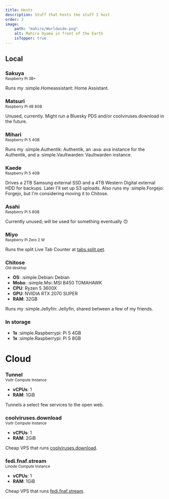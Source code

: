 ```yaml
---
title: Hosts
description: Stuff that hosts the stuff I host
order: 2
image:
    path: "mahiro/Worldwide.png"
    alt: Mahiro Oyama in front of the Earth
    isTopper: true
---
```


## Local

<h3 style="margin-bottom: 0;">Sakuya</h3>
<p style="margin-top: 0;"><small>Raspberry Pi 3B+</small></p>

Runs my :simple.Homeassistant: Home Assistant.

<h3 style="margin-bottom: 0;">Matsuri</h3>
<p style="margin-top: 0;"><small>Raspberry Pi 4B 8GB</small></p>

Unused, currently. Might run a Bluesky PDS and/or coolviruses.download in the future.

<h3 style="margin-bottom: 0;">Mihari</h3>
<p style="margin-top: 0;"><small>Raspberry Pi 5 4GB</small></p>

Runs my :simple.Authentik: Authentik, an :ava: ava instance for the Authentik, and a :simple.Vaultwarden:&thinsp;Vaultwarden instance.

<h3 style="margin-bottom: 0;">Kaede</h3>
<p style="margin-top: 0;"><small>Raspberry Pi 5 4GB</small></p>

Drives a 2TB Samsung external SSD and a 4TB Western Digital external HDD for backups. Later I'll set up S3 uploads. Also runs my :simple.Forgejo: Forgejo, but I'm considering moving it to Chitose.

<h3 style="margin-bottom: 0;">Asahi</h3>
<p style="margin-top: 0;"><small>Raspberry Pi 5 8GB</small></p>

Currently unused; will be used for something eventually 🙃

<h3 style="margin-bottom: 0;">Miyo</h3>
<p style="margin-top: 0;"><small>Raspberry Pi Zero 2 W</small></p>

Runs the split Live Tab Counter at [tabs.split.pet](https://tabs.split.pet).

<h3 style="margin-bottom: 0;">Chitose</h3>
<p style="margin-top: 0;"><small>Old desktop</small></p>

-   **OS**: :simple.Debian:&thinsp;Debian
-   **Mobo**: :simple.Msi:&thinsp;MSI B450 TOMAHAWK
-   **CPU**: Ryzen 5 3600X
-   **GPU**: NVIDIA RTX 2070 SUPER
-   **RAM**: 32GB

Runs my :simple.Jellyfin:&nbsp;Jellyfin, shared between a few of my friends.

### In storage

-   **1x** :simple.Raspberrypi: Pi 5 4GB
-   **1x** :simple.Raspberrypi: Pi 5 8GB

# Cloud

<h3 style="margin-bottom: 0;">Tunnel</h3>
<p style="margin-top: 0;"><small>Vultr Compute Instance</small></p>

-   **vCPUs**: 1
-   **RAM**: 1GiB

Tunnels a select few services to the open web.

<h3 style="margin-bottom: 0;">coolviruses.download</h3>
<p style="margin-top: 0;"><small>Vultr Compute Instance</small></p>

-   **vCPUs**: 1
-   **RAM**: 2GiB

Cheap VPS that runs [coolviruses.download](https://coolviruses.download).

<h3 style="margin-bottom: 0;">fedi.fnaf.stream</h3>
<p style="margin-top: 0;"><small>Linode Compute Instance</small></p>

-   **vCPUs**: 1
-   **RAM**: 1GiB

Cheap VPS that runs [fedi.fnaf.stream](https://fedi.fnaf.stream/).
